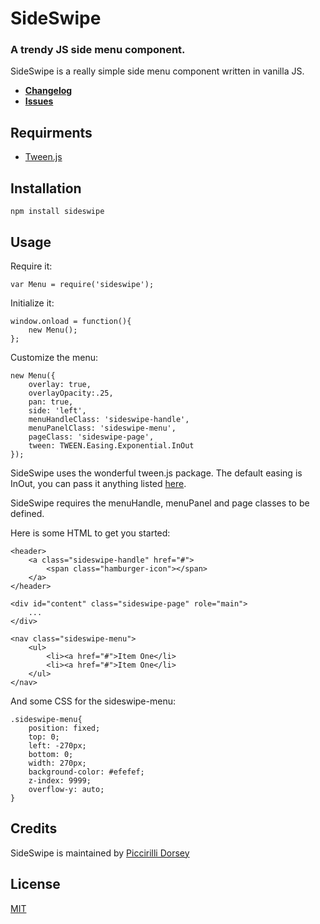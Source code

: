 # SideSwipe
### A trendy JS side menu component.

SideSwipe is a really simple side menu component written in vanilla JS.

- **[Changelog](https://github.com/picdorsey/sideswipe/releases)**
- **[Issues](https://github.com/picdorsey/sideswipe/issues)**

## Requirments
- [Tween.js](https://github.com/sole/tween.js/)

## Installation

```
npm install sideswipe
```

## Usage

Require it:

```
var Menu = require('sideswipe');
```

Initialize it:

```
window.onload = function(){
    new Menu();
};
```

Customize the menu:

```
new Menu({
    overlay: true,
    overlayOpacity:.25,
    pan: true,
    side: 'left',
    menuHandleClass: 'sideswipe-handle',
    menuPanelClass: 'sideswipe-menu',
    pageClass: 'sideswipe-page',
    tween: TWEEN.Easing.Exponential.InOut
});
```

SideSwipe uses the wonderful tween.js package. The default easing is InOut, you can pass it anything listed [here](http://sole.github.io/tween.js/examples/03_graphs.html).

SideSwipe requires the menuHandle, menuPanel and page classes to be defined.

Here is some HTML to get you started:

```
<header>
    <a class="sideswipe-handle" href="#">
        <span class="hamburger-icon"></span>
    </a>
</header>

<div id="content" class="sideswipe-page" role="main">
    ...
</div>

<nav class="sideswipe-menu">
    <ul>
        <li><a href="#">Item One</li>
        <li><a href="#">Item One</li>
    </ul>
</nav>

```

And some CSS for the sideswipe-menu:

```
.sideswipe-menu{
    position: fixed;
    top: 0;
    left: -270px;
    bottom: 0;
    width: 270px;
    background-color: #efefef;
    z-index: 9999;
    overflow-y: auto;
}
```

## Credits

SideSwipe is maintained by [Piccirilli Dorsey](https://github.com/picdorsey)

## License

[MIT](LICENSE)